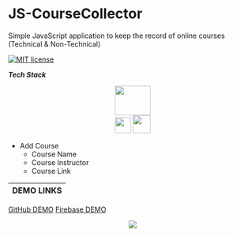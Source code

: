 # JS-CourseCollector
Simple JavaScript application to keep the record of online courses (Technical & Non-Technical)

[![MIT license](https://img.shields.io/badge/License-MIT-blue.svg)](https://lbesson.mit-license.org/)

*__Tech Stack__*

<p align="center">
  <img src="https://miro.medium.com/max/792/1*lJ32Bl-lHWmNMUSiSq17gQ.png" width="72" height="60"/><br/>
  <img src="http://3con14.biz/code/_data/js/intro/js-logo.png" width="32" height="32"/>
  <img src="https://pbs.twimg.com/profile_images/532662364613525504/GN559Lfb_reasonably_small.png" width="36" height="36"/>
</p>


- Add Course
  - Course Name
  - Course Instructor
  - Course Link


| DEMO LINKS |
| ----------- |
[GitHub DEMO](https://sameem420.github.io/CourseCollector/)
[Firebase DEMO](https://course-collector.web.app/)


<p align="center"><img src="http://ForTheBadge.com/images/badges/built-with-love.svg"/></p>
